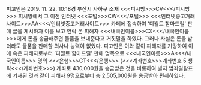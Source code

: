 피고인은 2019. 11. 22. 10:18경 부산시 사하구 소재 <<<피시방>>>CV<<</피시방>>> 피시방에서 그 이전 인터넷 <<<포털>>>CW<<</포털>>> <<<인터넷중고거래사이트>>>AA<<</인터넷중고거래사이트>>> 카페에 접속하여 ‘디월트 함마드릴' 판매 글을 게시하자 이를 보고 연락 온 피해자 <<<내국인이름>>>CX<<</내국인이름>>>에게 돈을 송금해주면 물품을 보내준다고 거짓말을 하였다.
그러나 사실은 돈을 받더라도 물품을 판매할 의사나 능력이 없었다.
피고인은 이와 같이 피해자를 기망하여 이에 속은 피해자로부터 ‘디월트 함마드릴' 판매 명목으로 <<<내국인이름>>>A<<</내국인이름>>> 명의 <<<은행>>>CT<<</은행>>> (<<<계좌번호>>>계좌번호 5 생략<<</계좌번호>>>) 계좌로 430,000원을 송금받은 것을 비롯하여 별지 범죄일람표에 기재된 것과 같이 피해자 9명으로부터 총 2,505,000원을 송금받아 편취하였다.